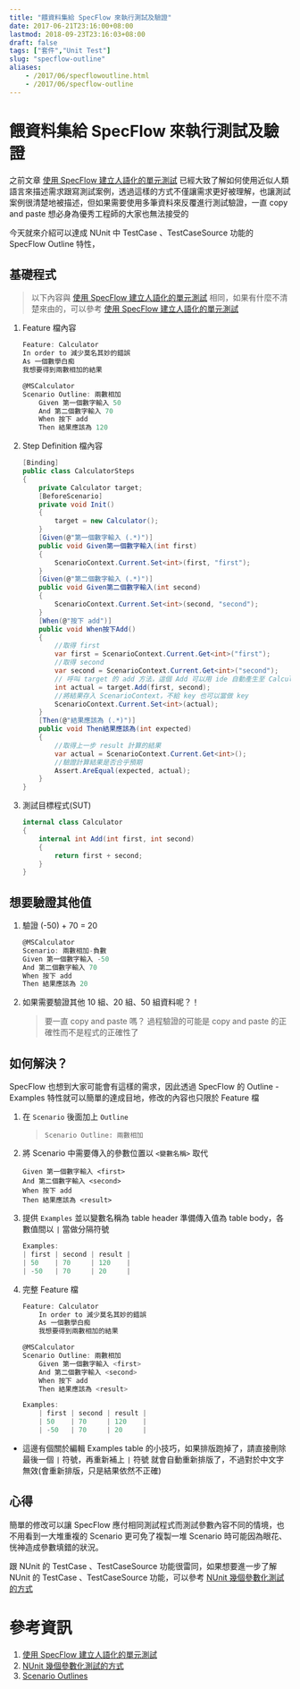 ```yaml
---
title: "餵資料集給 SpecFlow 來執行測試及驗證"
date: 2017-06-21T23:16:00+08:00
lastmod: 2018-09-23T23:16:03+08:00
draft: false
tags: ["套件","Unit Test"]
slug: "specflow-outline"
aliases:
    - /2017/06/specflowoutline.html
    - /2017/06/specflow-outline
---
```

# 餵資料集給 SpecFlow 來執行測試及驗證
之前文章 [使用 SpecFlow 建立人語化的單元測試](//blog.yowko.com/2017/06/specflow.html) 已經大致了解如何使用近似人類語言來描述需求跟寫測試案例，透過這樣的方式不僅讓需求更好被理解，也讓測試案例很清楚地被描述，但如果需要使用多筆資料來反覆進行測試驗證，一直 copy and paste 想必身為優秀工程師的大家也無法接受的

今天就來介紹可以達成 NUnit 中 TestCase 、TestCaseSource 功能的 SpecFlow Outline 特性，

## 基礎程式

> 以下內容與 [使用 SpecFlow 建立人語化的單元測試](//blog.yowko.com/2017/06/specflow.html) 相同，如果有什麼不清楚來由的，可以參考 [使用 SpecFlow 建立人語化的單元測試](//blog.yowko.com/2017/06/specflow.html)

1.  Feature 檔內容

    ```cs
    Feature: Calculator
    In order to 減少莫名其妙的錯誤
    As 一個數學白痴
    我想要得到兩數相加的結果
    
    @MSCalculator
    Scenario Outline: 兩數相加
        Given 第一個數字輸入 50
        And 第二個數字輸入 70
        When 按下 add
        Then 結果應該為 120
    ```
2.  Step Definition 檔內容

    ```cs
    [Binding]
    public class CalculatorSteps
    {
        private Calculator target;
        [BeforeScenario]
        private void Init()
        {
            target = new Calculator();
        }
        [Given(@"第一個數字輸入 (.*)")]
        public void Given第一個數字輸入(int first)
        {
            ScenarioContext.Current.Set<int>(first, "first");
        }
        [Given(@"第二個數字輸入 (.*)")]
        public void Given第二個數字輸入(int second)
        {
            ScenarioContext.Current.Set<int>(second, "second");
        }
        [When(@"按下 add")]
        public void When按下Add()
        {
            //取得 first
            var first = ScenarioContext.Current.Get<int>("first");
            //取得 second
            var second = ScenarioContext.Current.Get<int>("second");
            // 呼叫 target 的 add 方法，這個 Add 可以用 ide 自動產生至 Calculator class 中
            int actual = target.Add(first, second);
            //將結果存入 ScenarioContext，不給 key 也可以當做 key
            ScenarioContext.Current.Set<int>(actual);
        }
        [Then(@"結果應該為 (.*)")]
        public void Then結果應該為(int expected)
        {
            //取得上一步 result 計算的結果
            var actual = ScenarioContext.Current.Get<int>();
            //驗證計算結果是否合乎預期
            Assert.AreEqual(expected, actual);
        }
    }
    ```

3.  測試目標程式(SUT)

    ```cs
    internal class Calculator
    {
        internal int Add(int first, int second)
        {
            return first + second;
        }
    }
    ```

## 想要驗證其他值

1.  驗證 (-50) + 70 = 20

    ```cs
    @MSCalculator
    Scenario: 兩數相加-負數
    Given 第一個數字輸入 -50
    And 第二個數字輸入 70
    When 按下 add
    Then 結果應該為 20
    ```
2.  如果需要驗證其他 10 組、20 組、50 組資料呢？！

    > 要一直 copy and paste 嗎？ 過程驗證的可能是 copy and paste 的正確性而不是程式的正確性了

## 如何解決？

SpecFlow 也想到大家可能會有這樣的需求，因此透過 SpecFlow 的 Outline - Examples 特性就可以簡單的達成目地，修改的內容也只限於 Feature 檔

1.  在 `Scenario` 後面加上 `Outline`

    > `Scenario Outline: 兩數相加`

2.  將 Scenario 中需要傳入的參數位置以 `<變數名稱>` 取代

    ```
    Given 第一個數字輸入 <first>
    And 第二個數字輸入 <second>
    When 按下 add
    Then 結果應該為 <result>
    ```
3.  提供 `Examples` 並以變數名稱為 table header 準備傳入值為 table body，各數值間以 `|` 當做分隔符號

    ```cs
    Examples:
    | first | second | result |
    | 50    | 70     | 120    |
    | -50   | 70     | 20     |
    ```

4.  完整 Feature 檔

    ```cs
    Feature: Calculator
        In order to 減少莫名其妙的錯誤
        As 一個數學白痴
        我想要得到兩數相加的結果

    @MSCalculator
    Scenario Outline: 兩數相加
        Given 第一個數字輸入 <first>
        And 第二個數字輸入 <second>
        When 按下 add
        Then 結果應該為 <result>
    
    Examples:
        | first | second | result |
        | 50    | 70     | 120    |
        | -50   | 70     | 20     |
    ```


*   這邊有個關於編輯 Examples table 的小技巧，如果排版跑掉了，請直接刪除最後一個 `|` 符號，再重新補上 `|` 符號 就會自動重新排版了，不過對於中文字無效(會重新排版，只是結果依然不正確)


## 心得

簡單的修改可以讓 SpecFlow 應付相同測試程式而測試參數內容不同的情境，也不用看到一大堆重複的 Scenario 更可免了複製一堆 Scenario 時可能因為眼花、恍神造成參數填錯的狀況。

跟 NUnit 的 TestCase 、TestCaseSource 功能很雷同，如果想要進一步了解 NUnit 的 TestCase 、TestCaseSource 功能，可以參考 [NUnit 幾個參數化測試的方式](//blog.yowko.com/2017/04/nunit-parameterized-test.html)

# 參考資訊

1.  [使用 SpecFlow 建立人語化的單元測試](//blog.yowko.com/2017/06/specflow.html)
2.  [NUnit 幾個參數化測試的方式](//blog.yowko.com/2017/04/nunit-parameterized-test.html)
3.  [Scenario Outlines](https://github.com/cucumber/cucumber/wiki/Scenario-outlines)

